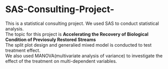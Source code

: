 # SAS-Consulting-Project-  
This is a statistical consulting project. We used SAS to conduct statistical analysis.   
The topic for this project is __Accelerating the Recovery of Biological Condition of Previosuly Restored Streams__  
The split plot design and generalied mixed model is conducted to test treatment effect.   
We also used MANOVA(multivariate analysis of variance) to investigate the effect of the treatment on multi-dependent variables. 
